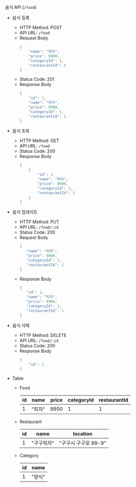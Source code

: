 음식 API (`/food`)

- 음식 등록
    + HTTP Method: POST
    + API URL: `/food`
    + Request Body
      ```java
      {
          "name": "피자",
          "price": 9900,
          "categoryId": 1,
          "restaurantId": 1
      }
      ```
    + Status Code: 201
    + Response Body
      ```java
      {
          "id": 1,
          "name": "피자",
          "price": 9900,
          "categoryId": 1,
          "restaurantId": 1
      }
      ```

- 음식 조회
    + HTTP Method: GET
    + API URL: `/food`
    + Status Code: 200
    + Response Body
      ```java
      [ 
          {
              "id": 1,
              "name": "피자",
              "price": 9900,
              "categoryId": 1,
              "restaurantId": 1
          }
      ]
      ```

- 음식 업데이트
    + HTTP Method: PUT
    + API URL: `/food/:id`
    + Status Code: 200
    + Request Body
      ```java
      {
         "name": "피자",
         "price": 9900,
         "categoryId": 1,
         "restaurantId": 1
      }
      ```
    + Response Body
      ```java
      {
         "id": 1,
         "name": "피자",
         "price": 9900,
         "categoryId": 1,
         "restaurantId": 1
      }
      ```

- 음식 삭제
    + HTTP Method: DELETE
    + API URL: `/food/:id`
    + Status Code: 200
    + Response Body
      ```java
      {
          "id": 1
      }
      ```

- Table
    - Food

      | id  | name | price | categoryId | restaurantId |   
      |------|------|------| ----- |-----------|   
      | 1   | "피자" | 9900  | 1 | 1         | 

    - Restaurant

      | id  | name   | location       |   
      |--------|----------------|------|   
      | 1   | "구구피자" | "구구시 구구로 99-9" | 

    - Category

      | id  | name |    
      |------|----------------|   
      | 1   | "양식" | 

